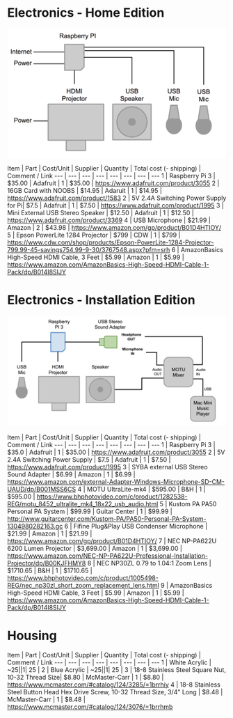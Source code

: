 # Electronics - Home Edition

<img src="./imgs/talktolight_setup_home.png" />

Item | Part | Cost/Unit | Supplier | Quantity | Total cost (- shipping) | Comment / Link
--- | --- | --- | --- | --- | --- | --- | ---
1 | Raspberry Pi 3 | $35.00 | Adafruit | 1 | $35.00 | https://www.adafruit.com/product/3055
2 | 16GB Card with NOOBS | $14.95 | Adaruit | 1 | $14.95 |  https://www.adafruit.com/product/1583
2 | 5V 2.4A Switching Power Supply for Pi| $7.5 | Adafruit | 1 | $7.50 | https://www.adafruit.com/product/1995
3 | Mini External USB Stereo Speaker | $12.50 | Adafruit | 1 | $12.50 |  https://www.adafruit.com/product/3369
4 | USB Microphone | $21.99 | Amazon | 2 | $43.98 | https://www.amazon.com/gp/product/B01D4HTIOY/
5 | Epson PowerLite 1284 Projector | $799 | CDW | 1 | $799 |   https://www.cdw.com/shop/products/Epson-PowerLite-1284-Projector-799.99-45-savings754.99-9-30/3767548.aspx?pfm=srh
6 | AmazonBasics High-Speed HDMI Cable, 3 Feet | $5.99 | Amazon | 1 | $5.99 | https://www.amazon.com/AmazonBasics-High-Speed-HDMI-Cable-1-Pack/dp/B014I8SIJY



# Electronics - Installation Edition

<img src="./imgs/talktolight_setup_installation.png" />

Item | Part | Cost/Unit | Supplier | Quantity | Total cost (- shipping) | Comment / Link
--- | --- | --- | --- | --- | --- | --- | ---
1 | Raspberry Pi 3 | $35.0 | Adafruit | 1 | $35.00 | https://www.adafruit.com/product/3055
2 | 5V 2.4A Switching Power Supply | $7.5 | Adafruit | 1 | $7.50 | https://www.adafruit.com/product/1995
3 | SYBA external USB Stereo Sound Adapter | $6.99 | Amazon | 1 | $6.99 | https://www.amazon.com/external-Adapter-Windows-Microphone-SD-CM-UAUD/dp/B001MSS6CS
4 | MOTU UltraLite-mk4 | $595.00 | B&H | 1 | $595.00 |  https://www.bhphotovideo.com/c/product/1282538-REG/motu_8452_ultralite_mk4_18x22_usb_audio.html
5 | Kustom PA PA50 Personal PA System | $99.99 | Guitar Center | 1 | $99.99 |  http://www.guitarcenter.com/Kustom-PA/PA50-Personal-PA-System-1304980282163.gc
6 | Fifine Plug&Play USB Condenser Microphone | $21.99 | Amazon | 1 | $21.99 | https://www.amazon.com/gp/product/B01D4HTIOY/
7 | NEC NP-PA622U 6200 Lumen Projector | $3,699.00 | Amazon | 1 | $3,699.00 | https://www.amazon.com/NEC-NP-PA622U-Professional-Installation-Projector/dp/B00KJFHMY8
8 | NEC NP30ZL 0.79 to 1.04:1 Zoom Lens | $1710.65 | B&H | 1 | $1710.65 | https://www.bhphotovideo.com/c/product/1005498-REG/nec_np30zl_short_zoom_replacement_lens.html
9 | AmazonBasics High-Speed HDMI Cable, 3 Feet | $5.99 | Amazon | 1 | $5.99 | https://www.amazon.com/AmazonBasics-High-Speed-HDMI-Cable-1-Pack/dp/B014I8SIJY



# Housing

Item | Part | Cost/Unit | Supplier | Quantity |  Total cost (- shipping)  | Comment / Link
--- | --- | --- | --- | --- | --- | --- | ---
1 | White Acrylic | ~$25 | | 1 | ~$25 |
2 | Blue Acrylic |  ~$25 | | 1 | ~$25 |
3 | 18-8 Stainless Steel Square Nut, 10-32 Thread Size| $8.80 | McMaster-Carr | 1 | $8.80 | https://www.mcmaster.com/#catalog/124/3285/=1brrhiy
4 | 18-8 Stainless Steel Button Head Hex Drive Screw, 10-32 Thread Size, 3/4" Long | $8.48 | McMaster-Carr | 1 | $8.48 | https://www.mcmaster.com/#catalog/124/3076/=1brrhmb
